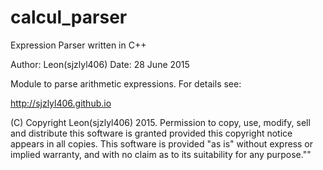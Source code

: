 # calcul_parser

Expression Parser written in C++

Author: Leon(sjzlyl406)
Date:   28 June 2015

Module to parse arithmetic expressions. For details see:

http://sjzlyl406.github.io


(C) Copyright Leon(sjzlyl406) 2015. Permission to copy, use, modify, sell and
distribute this software is granted provided this copyright notice appears
in all copies. This software is provided "as is" without express or implied
warranty, and with no claim as to its suitability for any purpose.""

